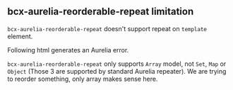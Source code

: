 ## bcx-aurelia-reorderable-repeat limitation

`bcx-aurelia-reorderable-repeat` doesn't support repeat on `template` element.

Following html generates an Aurelia error.
<div><code-viewer value="<template reorderable-repeat.for=&quot;obj of array&quot;>
  <!-- inner html -->
</template>" mode="html"></code-viewer></div>

`bcx-aurelia-reorderable-repeat` only supports `Array` model, not `Set`, `Map` or `Object` (Those 3 are supported by standard Aurelia repeater). We are trying to reorder something, only array makes sense here.
